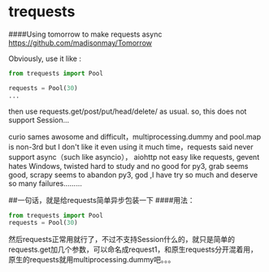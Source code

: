 # trequests
####Using tomorrow to make requests async
https://github.com/madisonmay/Tomorrow

Obviously, use it like :
```python
from trequests import Pool

requests = Pool(30)
...
```
then use requests.get/post/put/head/delete/ as usual.
so, this does not support Session...

curio sames awosome and difficult，multiprocessing.dummy and pool.map is non-3rd but I don't like it even using it much time，requests said never support async（such like asyncio）， aiohttp not easy like requests, gevent hates Windows, twisted hard to study and no good for py3, grab seems good, scrapy seems to abandon py3, god ,I have try so much and deserve so many failures.........


##一句话，就是给requests简单异步包装一下
####用法：
```python
from trequests import Pool
requests = Pool(30)
```
然后requests正常用就行了，不过不支持Session什么的，就只是简单的requests.get加几个参数，可以命名成request1，和原生requests分开混着用，原生的requests就用multiprocessing.dummy吧。。。
